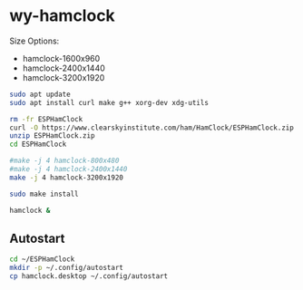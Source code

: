 # wy-hamclock


Size Options:
* hamclock-1600x960
* hamclock-2400x1440
* hamclock-3200x1920


```bash
sudo apt update
sudo apt install curl make g++ xorg-dev xdg-utils

rm -fr ESPHamClock
curl -O https://www.clearskyinstitute.com/ham/HamClock/ESPHamClock.zip
unzip ESPHamClock.zip
cd ESPHamClock

#make -j 4 hamclock-800x480
#make -j 4 hamclock-2400x1440
make -j 4 hamclock-3200x1920

sudo make install

hamclock &
```


## Autostart

```bash
cd ~/ESPHamClock
mkdir -p ~/.config/autostart
cp hamclock.desktop ~/.config/autostart
```
